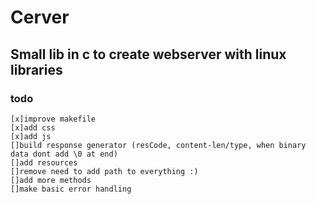 # Cerver
## Small lib in c to create webserver with linux libraries
### todo
    [x]improve makefile
    [x]add css
    [x]add js
    []build response generator (resCode, content-len/type, when binary data dont add \0 at end)
    []add resources
    []remove need to add path to everything :)
    []add more methods
    []make basic error handling
